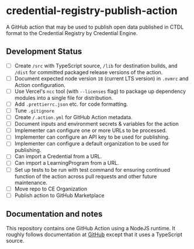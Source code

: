 # credential-registry-publish-action

A GitHub action that may be used to publish open data published in CTDL format to the Credential Registry by Credential Engine.

## Development Status

- [ ] Create `/src` with TypeScript source, `/lib` for destination builds, and `/dist` for committed packaged release versions of the action.
- [ ] Document expected node version `18` (current LTS version) in `.nvmrc` and Action configuration.
- [ ] Use Vercel's `ncc` tool (with `--licenses` flag) to package up dependency modules into a single file for distribution.
- [ ] Add `.prettierrc.json` etc. for code formatting.
- [ ] Tune `.gitignore`
- [ ] Create `/.action.yml` for GitHub Action metadata.
- [ ] Document inputs and environment secrets & variables for the action
- [ ] Implementer can configure one or more URLs to be processed.
- [ ] Implementer can configure an API key to be used for publishing.
- [ ] Implementer can configure a default organization to be used for publishing.
- [ ] Can import a Credential from a URL.
- [ ] Can import a LearningProgram from a URL.
- [ ] Set up tests to be run with test command for ensuring continued function of the action across pull requests and other future maintenance.
- [ ] Move repo to CE Organization
- [ ] Publish action to GitHub Marketplace

## Documentation and notes

This repository contains one GitHub Action using a NodeJS runtime. It roughly follows documentation at [GitHub](https://docs.github.com/en/actions/creating-actions/creating-a-javascript-action) except that it uses a TypeScript source.
